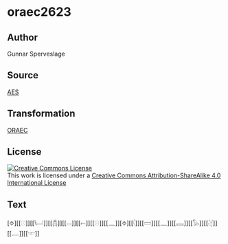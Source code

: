 # oraec2623

## Author

Gunnar Sperveslage

## Source

[AES](https://github.com/simondschweitzer/aes)

## Transformation

[ORAEC](https://oraec.github.io/)

## License

<a rel="license" href="http://creativecommons.org/licenses/by-sa/4.0/"><img alt="Creative Commons License" style="border-width:0" src="https://i.creativecommons.org/l/by-sa/4.0/88x31.png" /></a><br />This work is licensed under a <a rel="license" href="http://creativecommons.org/licenses/by-sa/4.0/">Creative Commons Attribution-ShareAlike 4.0 International License</a>

## Text

[⯑][[𓇳]][[𓂥]][[𓆣]][[𓏥]][[𓍉]][[𓇳]][[𓈖]][⯑][[𓇋]][[𓏠]][[𓈖]][[𓈘]][[𓅃]][[𓋔]][[𓐛]][[𓎱]]<br>
